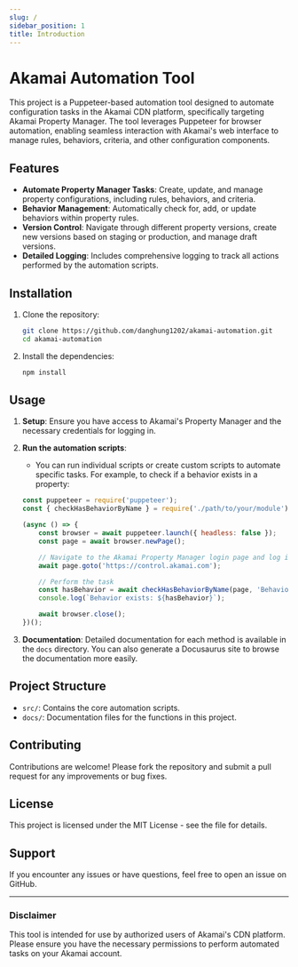 ```yaml
---
slug: /
sidebar_position: 1
title: Introduction
---
```


# Akamai Automation Tool

This project is a Puppeteer-based automation tool designed to automate configuration tasks in the Akamai CDN platform, specifically targeting Akamai Property Manager. The tool leverages Puppeteer for browser automation, enabling seamless interaction with Akamai's web interface to manage rules, behaviors, criteria, and other configuration components.

## Features

- **Automate Property Manager Tasks**: Create, update, and manage property configurations, including rules, behaviors, and criteria.
- **Behavior Management**: Automatically check for, add, or update behaviors within property rules.
- **Version Control**: Navigate through different property versions, create new versions based on staging or production, and manage draft versions.
- **Detailed Logging**: Includes comprehensive logging to track all actions performed by the automation scripts.

## Installation

1. Clone the repository:
   ```bash
   git clone https://github.com/danghung1202/akamai-automation.git
   cd akamai-automation
   ```

2. Install the dependencies:
   ```bash
   npm install
   ```

## Usage

1. **Setup**: Ensure you have access to Akamai's Property Manager and the necessary credentials for logging in.

2. **Run the automation scripts**:
   - You can run individual scripts or create custom scripts to automate specific tasks. For example, to check if a behavior exists in a property:
   ```javascript
   const puppeteer = require('puppeteer');
   const { checkHasBehaviorByName } = require('./path/to/your/module');

   (async () => {
       const browser = await puppeteer.launch({ headless: false });
       const page = await browser.newPage();

       // Navigate to the Akamai Property Manager login page and log in
       await page.goto('https://control.akamai.com');

       // Perform the task
       const hasBehavior = await checkHasBehaviorByName(page, 'Behavior Name');
       console.log(`Behavior exists: ${hasBehavior}`);

       await browser.close();
   })();
   ```

3. **Documentation**: Detailed documentation for each method is available in the `docs` directory. You can also generate a Docusaurus site to browse the documentation more easily.

## Project Structure

- `src/`: Contains the core automation scripts.
- `docs/`: Documentation files for the functions in this project.

## Contributing

Contributions are welcome! Please fork the repository and submit a pull request for any improvements or bug fixes.

## License

This project is licensed under the MIT License - see the file for details.

## Support

If you encounter any issues or have questions, feel free to open an issue on GitHub.

---

### Disclaimer

This tool is intended for use by authorized users of Akamai's CDN platform. Please ensure you have the necessary permissions to perform automated tasks on your Akamai account.